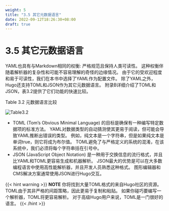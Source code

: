 ```yaml
---
weight: 5
title: "3.5 其它元数据语言"
date: 2022-09-12T18:26:30+08:00
draft: true
---
```


# 3.5 其它元数据语言

YAML也具有与Markdown相同的权衡: 严格规范且保持人类可读性。 这种权衡伴随着解析器的复杂性和可能不容易理解的奇怪的边缘情况。 由于它的受欢迎程度和易于可读性，我们在本书中选择了YAML作为配置文件。 除了YAML之外，Hugo还支持TOML和JSON作为其它元数据语言。 附录B详细介绍了TOML和JSON，表3.2提供了它们功能的快速比较。

Table 3.2 元数据语言比较

![Table3.2](Table3.2.svg)

- TOML (Tom’s Obvious Minimal Language) 的目标是确保有一种编写特定数据项的标准方法。 YAML对数据类型的自动猜测使其更易于阅读，但可能会导致YAML推断出错误的类型。 例如，纯文本是一个字符串，但是如果纯文本是单词true，则它将成为布尔值。 TOML避免了与严格定义的系统的混淆，在该系统中，我们必须将每个字符串括在引号中。
- JSON (JavaScript Object Notation) 是一种用于交换信息的流行格式，并且比YAML和TOML更容易生成和机器解析。 JSON最大的优势是可以在大多数编程语言中使用高性能解析器，并且开发人员熟悉这种格式。 图形编辑器和CMS解决方案通常使用JSON进行Hugo交互。

{{< hint warning >}}
**NOTE** 你将找到大量TOML格式的来自Hugo社区的资源。 TOML由于其非严格的间距策略，因此更易于复制和粘贴。 如果你碰巧要编写一个解析器，TOML将更容易解析。 对于高级Hugo用户来说，TOML是一门很好的语言。
{{< /hint >}}